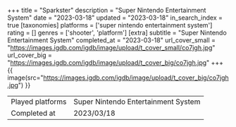 +++
title = "Sparkster"
description = "Super Nintendo Entertainment System"
date = "2023-03-18"
updated = "2023-03-18"
in_search_index = true
[taxonomies]
platforms = ['super nintendo entertainment system']
rating = []
genres = ['shooter', 'platform']
[extra]
subtitle = "Super Nintendo Entertainment System"
completed_at = "2023-03-18"
url_cover_small = "https://images.igdb.com/igdb/image/upload/t_cover_small/co7jgh.jpg"
url_cover_big = "https://images.igdb.com/igdb/image/upload/t_cover_big/co7jgh.jpg"
+++
{{ image(src="https://images.igdb.com/igdb/image/upload/t_cover_big/co7jgh.jpg") }}

|              |            |
| ------------ | ---------- |
| Played platforms    | Super Nintendo Entertainment System |
| Completed at | 2023/03/18 |


